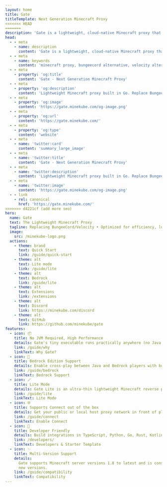 ```yaml
---
layout: home
title: Gate
titleTemplate: Next Generation Minecraft Proxy
<<<<<<< HEAD
=======
description: 'Gate is a lightweight, cloud-native Minecraft proxy that replaces BungeeCord/Velocity. Built in Go with only 10MB memory usage, supports Bedrock cross-play, and offers developer-friendly APIs.'
head:
  - - meta
    - name: description
      content: 'Gate is a lightweight, cloud-native Minecraft proxy that replaces BungeeCord/Velocity. Built in Go with only 10MB memory usage, supports Bedrock cross-play, and offers developer-friendly APIs.'
  - - meta
    - name: keywords
      content: 'minecraft proxy, bungeecord alternative, velocity alternative, minecraft server network, bedrock cross-play, minecraft go proxy, cloud native minecraft, lightweight minecraft proxy, minecraft network management'
  - - meta
    - property: 'og:title'
      content: 'Gate - Next Generation Minecraft Proxy'
  - - meta
    - property: 'og:description'
      content: 'Lightweight Minecraft proxy built in Go. Replace BungeeCord/Velocity with 10MB memory usage, Bedrock cross-play support, and modern developer APIs.'
  - - meta
    - property: 'og:image'
      content: 'https://gate.minekube.com/og-image.png'
  - - meta
    - property: 'og:url'
      content: 'https://gate.minekube.com/'
  - - meta
    - property: 'og:type'
      content: 'website'
  - - meta
    - name: 'twitter:card'
      content: 'summary_large_image'
  - - meta
    - name: 'twitter:title'
      content: 'Gate - Next Generation Minecraft Proxy'
  - - meta
    - name: 'twitter:description'
      content: 'Lightweight Minecraft proxy built in Go. Replace BungeeCord/Velocity with 10MB memory usage, Bedrock cross-play support, and modern developer APIs.'
  - - meta
    - name: 'twitter:image'
      content: 'https://gate.minekube.com/og-image.png'
  - - link
    - rel: canonical
      href: 'https://gate.minekube.com/'
>>>>>>> d4221cf (add more seo)
hero:
  name: Gate
  text: The Lightweight Minecraft Proxy
  tagline: Replacing BungeeCord/Velocity • Optimized for efficiency, low memory usage 10MB • Developed in Go • Embrace the cloud native era!
  image:
    src: /minekube-logo.png
  actions:
    - theme: brand
      text: Quick Start
      link: /guide/quick-start
    - theme: alt
      text: Lite mode
      link: /guide/lite
    - theme: alt
      text: Bedrock
      link: /guide/lite
    - theme: alt
      text: Extensions
      link: /extensions
    - theme: alt
      text: Discord
      link: https://minekube.com/discord
    - theme: alt
      text: GitHub
      link: https://github.com/minekube/gate
features:
  - icon: 📦
    title: No JVM Required, High Performance
    details: Gate's tiny executable runs practically anywhere (no Java needed), is easy to deploy in containers, and is engineered for speed—handling thousands of players with ease.
    link: /guide/why
    linkText: Why Gate?
  - icon: 📱
    title: Bedrock Edition Support
    details: Enable cross-play between Java and Bedrock players with built-in Geyser integration. Mobile, console, and PC players together!
    link: /guide/bedrock
    linkText: Bedrock Support
  - icon: 🪄
    title: Lite Mode
    details: Gate Lite is an ultra-thin lightweight Minecraft reverse proxy for host based connection routing.
    link: /guide/lite
    linkText: Lite Mode
  - icon: 🌐
    title: Supports Connect out of the box
    details: Get your public or local host proxy network in front of players with organic traffic.
    link: /guide/connect
    linkText: Enable Connect
  - icon: 🚀
    title: Developer Friendly
    details: Build integrations in TypeScript, Python, Go, Rust, Kotlin, or Java using our modern API with official SDKs.
    link: /developers/
    linkText: Developers & Starter Template
  - icon: ✨️
    title: Multi-Version Support
    details:
      Gate supports Minecraft server versions 1.8 to latest and is constantly updated to support
      new versions.
    link: /guide/compatibility
    linkText: Compatibility
---
```


